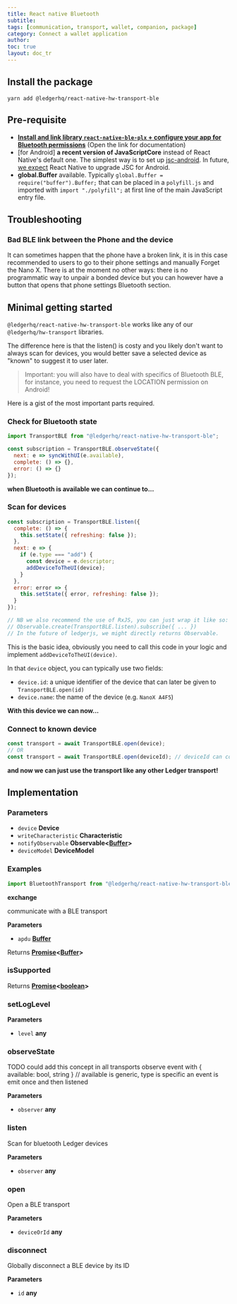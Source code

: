 ```yaml
---
title: React native Bluetooth
subtitle:
tags: [communication, transport, wallet, companion, package]
category: Connect a wallet application
author:
toc: true
layout: doc_tr
---
```




## Install the package

`yarn add @ledgerhq/react-native-hw-transport-ble`

## Pre-requisite

-   [**Install and link library `react-native-ble-plx` + configure your app for Bluetooth permissions**](https://github.com/Polidea/react-native-ble-plx) (Open the link for documentation)
-   [for Android] **a recent version of JavaScriptCore** instead of React Native's default one. The simplest way is to set up [jsc-android](https://www.npmjs.com/package/jsc-android). In future, [we expect](https://github.com/facebook/react-native/issues/19737) React Native to upgrade JSC for Android.
-   **global.Buffer** available. Typically `global.Buffer = require("buffer").Buffer;` that can be placed in a `polyfill.js` and imported with `import "./polyfill";` at first line of the main JavaScript entry file.

## Troubleshooting

### Bad BLE link between the Phone and the device

It can sometimes happen that the phone have a broken link, it is in this case recommended to users to go to their phone settings and manually Forget the Nano X. There is at the moment no other ways: there is no programmatic way to unpair a bonded device but you can however have a button that opens that phone settings Bluetooth section.

## Minimal getting started

`@ledgerhq/react-native-hw-transport-ble` works like any of our `@ledgerhq/hw-transport` libraries.

The difference here is that the listen() is costy and you likely don't want to always scan for devices, you would better save a selected device as "known" to suggest it to user later.

> Important: you will also have to deal with specifics of Bluetooth BLE, for instance, you need to request the LOCATION permission on Android!

Here is a gist of the most important parts required.

### Check for Bluetooth state

```js
import TransportBLE from "@ledgerhq/react-native-hw-transport-ble";

const subscription = TransportBLE.observeState({
  next: e => syncWithUI(e.available),
  complete: () => {},
  error: () => {}
});
```

**when Bluetooth is available we can continue to...**

### Scan for devices

```js
const subscription = TransportBLE.listen({
  complete: () => {
    this.setState({ refreshing: false });
  },
  next: e => {
    if (e.type === "add") {
      const device = e.descriptor;
      addDeviceToTheUI(device);
    }
  },
  error: error => {
    this.setState({ error, refreshing: false });
  }
});

// NB we also recommend the use of RxJS, you can just wrap it like so:
// Observable.create(TransportBLE.listen).subscribe({ ... })
// In the future of ledgerjs, we might directly returns Observable.
```

This is the basic idea, obviously you need to call this code in your logic and implement `addDeviceToTheUI(device)`.

In that `device` object, you can typically use two fields:

-   `device.id`: a unique identifier of the device that can later be given to `TransportBLE.open(id)`
-   `device.name`: the name of the device (e.g. `NanoX A4F5`)

**With this device we can now...**

### Connect to known device

```js
const transport = await TransportBLE.open(device);
// OR
const transport = await TransportBLE.open(deviceId); // deviceId can come from persisted state. It's unique per device
```

**and now we can just use the transport like any other Ledger transport!**

## Implementation

### Parameters

-   `device` **Device**
-   `writeCharacteristic` **Characteristic**
-   `notifyObservable` **Observable&lt;[Buffer](https://nodejs.org/api/buffer.html)>**
-   `deviceModel` **DeviceModel**

### Examples

```javascript
import BluetoothTransport from "@ledgerhq/react-native-hw-transport-ble";
```

**exchange**

communicate with a BLE transport

**Parameters**

-   `apdu` **[Buffer](https://nodejs.org/api/buffer.html)**

Returns **[Promise](https://developer.mozilla.org/docs/Web/JavaScript/Reference/Global_Objects/Promise)&lt;[Buffer](https://nodejs.org/api/buffer.html)>**

### isSupported

Returns **[Promise](https://developer.mozilla.org/docs/Web/JavaScript/Reference/Global_Objects/Promise)&lt;[boolean](https://developer.mozilla.org/docs/Web/JavaScript/Reference/Global_Objects/Boolean)>**

### setLogLevel

**Parameters**

-   `level` **any**

### observeState

TODO could add this concept in all transports
observe event with { available: bool, string } // available is generic, type is specific
an event is emit once and then listened

**Parameters**

-   `observer` **any**

### listen

Scan for bluetooth Ledger devices

**Parameters**

-   `observer` **any**

### open

Open a BLE transport

**Parameters**

-   `deviceOrId` **any**

### disconnect

Globally disconnect a BLE device by its ID

**Parameters**

-   `id` **any**

